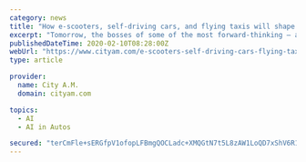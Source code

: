 ```yaml
---
category: news
title: "How e-scooters, self-driving cars, and flying taxis will shape the future of your commute"
excerpt: "Tomorrow, the bosses of some of the most forward-thinking — and best-funded — mobility companies will gather in London at the Move 2020 conference. With electric scooters, self-driving cars and even flying taxis on the agenda, City A.M. takes a deep dive into three modes of transport which could revolutionise the way we get to work."
publishedDateTime: 2020-02-10T08:28:00Z
webUrl: "https://www.cityam.com/e-scooters-self-driving-cars-flying-taxis-future-commute/"
type: article

provider:
  name: City A.M.
  domain: cityam.com

topics:
  - AI
  - AI in Autos

secured: "terCmFle+sERGfpV1ofopLFBmgQOCLadc+XMQGtN7t5L8zAW1LoQD7xShV6R1Ha9JJnyPPjDVox6eyALPsUNOlJDsbG0ypxQbVye6jpJf2lGauB3Q9AolZfdJ1k/j06nF/e+6ONxQ328rzqUGulhxbnNnlkEKDIMVHys8qk4dVk91Po1zMGTM2HQLUVgrlK2fr8pO2txMJAMAfUDG1XWSJRBX5WaXugI+ql1w5uXOCJ2OHCxC9RweRrAZ6b5dcLJMfFmeGd0a/W6StVzCRobNkJDPyQO8QevwXmGvk3QP3x6SM/DADDAPAtUOOejwHPsmJRaCBrnt0mX5K6VPGCtcF/z1w2xhBBpbu4FDwDolMmYbn0i3/MoXpE5X0cFaA+3xp/MjdQiIgbqDhUsNiM6Wf7oUwmnHuFdwkg+jgk55MudtHJ+2CyD0IyBu3E3uUcukiYYtSGxZj9eRcdrLYtS06sgVNIP87LfvjjPtxv06uc=;b7m5rGj6nsrDhlcMQRYIiw=="
---
```


